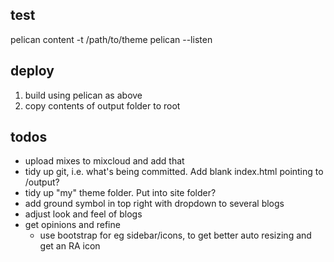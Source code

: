 ## test

pelican content -t /path/to/theme
pelican --listen

## deploy

1. build using pelican as above
2. copy contents of output folder to root

## todos

- upload mixes to mixcloud and add that
- tidy up git, i.e. what's being committed. Add blank index.html pointing to
  /output?
- tidy up "my" theme folder. Put into site folder?
- add ground symbol in top right with dropdown to several blogs
- adjust look and feel of blogs
- get opinions and refine
  - use bootstrap for eg sidebar/icons, to get better auto resizing and get an
    RA icon
